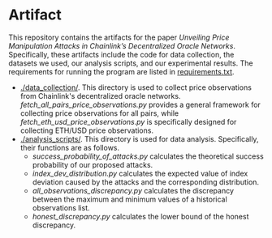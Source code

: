 # Artifact
This repository contains the artifacts for the paper _Unveiling Price Manipulation Attacks in Chainlink’s Decentralized Oracle Networks_. Specifically, these artifacts include the code for data collection, the datasets we used, our analysis scripts, and our experimental results. The requirements for running the program are listed in [requirements.txt](https://github.com/SecurityDON/Artifact/blob/main/requirements.txt).
- [./data_collection/](https://github.com/SecurityDON/Artifact/tree/main/data_collection). This directory is used to collect price observations from Chainlink's decentralized oracle networks. _fetch_all_pairs_price_observations.py_ provides a general framework for collecting price observations for all pairs, while _fetch_eth_usd_price_observations.py_ is specifically designed for collecting ETH/USD price observations.
- [./analysis_scripts/](https://github.com/SecurityDON/Artifact/tree/main/analysis_scripts). This directory is used for data analysis. Specifically, their functions are as follows.
  - _success_probability_of_attacks.py_ calculates the theoretical success probability of our proposed attacks.
  - _index_dev_distribution.py_ calculates the expected value of index deviation caused by the attacks and the corresponding distribution.
  - _all_observations_discrepancy.py_ calculates the discrepancy between the maximum and minimum values of a historical observations list.
  -  _honest_discrepancy.py_ calculates the lower bound of the honest discrepancy.
